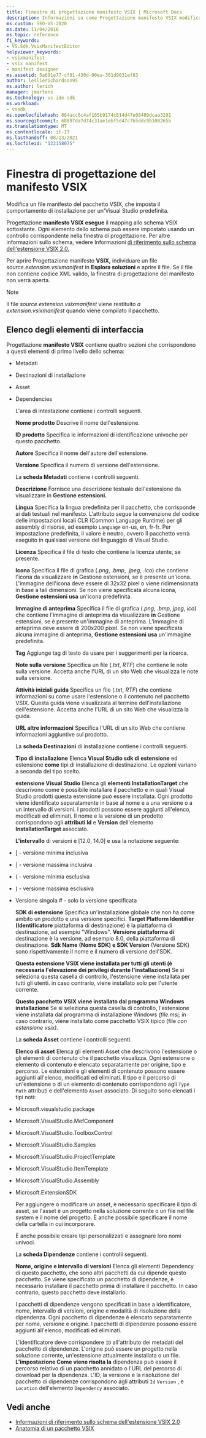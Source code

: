 ```yaml
---
title: Finestra di progettazione manifesto VSIX | Microsoft Docs
description: Informazioni su come Progettazione manifesto VSIX modifica un file manifesto del pacchetto VSIX, che imposta il comportamento di installazione per un'Visual Studio predefinita.
ms.custom: SEO-VS-2020
ms.date: 11/04/2016
ms.topic: reference
f1_keywords:
- VS.Sdk.VsixManifestEditor
helpviewer_keywords:
- vsixmanifest
- vsix manifest
- manifest designer
ms.assetid: 5a691e77-cf91-430d-90ea-361d9031ef83
author: leslierichardson95
ms.author: lerich
manager: jmartens
ms.technology: vs-ide-sdk
ms.workload:
- vssdk
ms.openlocfilehash: 884acc6c4af165b9174c814d47e08489dcaa3291
ms.sourcegitcommit: 68897da7d74c31ae1ebf5d47c7b5ddc9b108265b
ms.translationtype: MT
ms.contentlocale: it-IT
ms.lasthandoff: 08/13/2021
ms.locfileid: "122158075"
---
```

# <a name="vsix-manifest-designer"></a>Finestra di progettazione del manifesto VSIX
Modifica un file manifesto del pacchetto VSIX, che imposta il comportamento di installazione per un'Visual Studio predefinita.

 Progettazione **manifesto VSIX esegue** il mapping allo schema VSIX sottostante. Ogni elemento dello schema può essere impostato usando un controllo corrispondente nella finestra di progettazione. Per altre informazioni sullo schema, vedere Informazioni [di riferimento sullo schema dell'estensione VSIX 2.0.](../extensibility/vsix-extension-schema-2-0-reference.md)

 Per aprire Progettazione manifesto **VSIX,** individuare un file *source.extension.vsixmanifest* in **Esplora soluzioni** e aprire il file. Se il file non contiene codice XML valido, la finestra di progettazione del manifesto non verrà aperta.

> [!NOTE]
> Il file *source.extension.vsixmanifest* viene restituito *a extension.vsixmanifest* quando viene compilato il pacchetto.

## <a name="uielement-list"></a>Elenco degli elementi di interfaccia
 Progettazione **manifesto VSIX** contiene quattro sezioni che corrispondono a questi elementi di primo livello dello schema:

- Metadati

- Destinazioni di installazione

- Asset

- Dependencies

  L'area di intestazione contiene i controlli seguenti.

  **Nome prodotto** Descrive il nome dell'estensione.

  **ID prodotto** Specifica le informazioni di identificazione univoche per questo pacchetto.

  **Autore** Specifica il nome dell'autore dell'estensione.

  **Versione** Specifica il numero di versione dell'estensione.

  La **scheda Metadati** contiene i controlli seguenti.

  **Descrizione** Fornisce una descrizione testuale dell'estensione da visualizzare in **Gestione estensioni.**

  **Lingua** Specifica la lingua predefinita per il pacchetto, che corrisponde ai dati testuali nel manifesto. L'attributo segue la convenzione del codice delle impostazioni locali CLR (Common Language Runtime) per gli assembly di risorse, ad esempio `Language` en-us, en, fr-fr. Per impostazione predefinita, il valore è neutro, ovvero il pacchetto verrà eseguito in qualsiasi versione del linguaggio di Visual Studio.

  **Licenza** Specifica il file di testo che contiene la licenza utente, se presente.

  **Icona** Specifica il file di grafica (*.png*, *.bmp*, *.jpeg*, *.ico*) che contiene l'icona da visualizzare **in** Gestione estensioni, se è presente un'icona. L'immagine dell'icona deve essere di 32x32 pixel o viene ridimensionata in base a tali dimensioni. Se non viene specificata alcuna icona, **Gestione estensioni usa** un'icona predefinita.

  **Immagine di anteprima** Specifica il file di grafica (*.png*, *.bmp*, *jpeg*, *ico*) che contiene l'immagine di anteprima da visualizzare **in** Gestione estensioni, se è presente un'immagine di anteprima. L'immagine di anteprima deve essere di 200x200 pixel. Se non viene specificata alcuna immagine di anteprima, **Gestione estensioni usa** un'immagine predefinita.

  **Tag** Aggiunge tag di testo da usare per i suggerimenti per la ricerca.

  **Note sulla versione** Specifica un file (*.txt*, *RTF*) che contiene le note sulla versione. Accetta anche l'URL di un sito Web che visualizza le note sulla versione.

  **Attività iniziali guida** Specifica un file (*.txt*, *RTF*) che contiene informazioni su come usare l'estensione o il contenuto nel pacchetto VSIX. Questa guida viene visualizzata al termine dell'installazione dell'estensione. Accetta anche l'URL di un sito Web che visualizza la guida.

  **URL altre informazioni** Specifica l'URL di un sito Web che contiene informazioni aggiuntive sul prodotto.

  La **scheda Destinazioni** di installazione contiene i controlli seguenti.

  **Tipo di installazione** Elenca **Visual Studio sdk di estensione** ed estensione **come** tipi di installazione di destinazione. Le opzioni variano a seconda del tipo scelto.

  **estensione Visual Studio** Elenca gli **elementi InstallationTarget** che descrivono come è possibile installare il pacchetto e in quali Visual Studio prodotti questa estensione può essere installata. Ogni prodotto viene identificato separatamente in base al nome e a una versione o a un intervallo di versioni. I prodotti possono essere aggiunti all'elenco, modificati ed eliminati. Il nome e la versione di un prodotto corrispondono agli **attributi Id** e **Version** dell'elemento **InstallationTarget** associato.

  **L'intervallo** di versioni è [12.0, 14.0] e usa la notazione seguente:

- [ - versione minima inclusiva

- ] - versione massima inclusiva

- ( - versione minima esclusiva

- ) - versione massima esclusiva

- Versione singola # - solo la versione specificata

  **SDK di estensione** Specifica un'installazione globale che non ha come ambito un prodotto e una versione specifici. **Target Platform Identifier (Identificatore** piattaforma di destinazione) è la piattaforma di destinazione, ad esempio "Windows". **Versione piattaforma di** destinazione è la versione, ad esempio 8.0, della piattaforma di destinazione. **Sdk Name** **(Nome SDK) e SDK Version** (Versione SDK) sono rispettivamente il nome e il numero di versione dell'SDK.

  **Questa estensione VSIX viene installata per tutti gli utenti (è necessaria l'elevazione dei privilegi durante l'installazione)** Se si seleziona questa casella di controllo, l'estensione viene installata per tutti gli utenti. in caso contrario, viene installato solo per l'utente corrente.

  **Questo pacchetto VSIX viene installato dal programma Windows installazione** Se si seleziona questa casella di controllo, l'estensione viene installata dal programma di installazione Windows *(file.msi;* in caso contrario, viene installato come pacchetto VSIX tipico (file *con estensione vsix).*

  La **scheda Asset** contiene i controlli seguenti.

  **Elenco di asset** Elenca gli elementi Asset che descrivono l'estensione o gli elementi di contenuto che il pacchetto visualizza. Ogni estensione o elemento di contenuto è elencato separatamente per origine, tipo e percorso. Le estensioni e gli elementi di contenuto possono essere aggiunti all'elenco, modificati ed eliminati. Il tipo e il percorso di un'estensione o di un elemento di contenuto corrispondono agli `Type` `Path` attributi e dell'elemento `Asset` associato. Di seguito sono elencati i tipi noti:

- Microsoft.visualstudio.package

- Microsoft.VisualStudio.MefComponent

- Microsoft.VisualStudio.ToolboxControl

- Microsoft.VisualStudio.Samples

- Microsoft.VisualStudio.ProjectTemplate

- Microsoft.VisualStudio.ItemTemplate

- Microsoft.VisualStudio.Assembly

- Microsoft.ExtensionSDK

  Per aggiungere o modificare un asset, è necessario specificare il tipo di asset, se l'asset è un progetto nella soluzione corrente o un file nel file system e il nome del progetto. È anche possibile specificare il nome della cartella in cui incorporare.

  È anche possibile creare tipi personalizzati e assegnare loro nomi univoci.

  La **scheda Dipendenze** contiene i controlli seguenti.

  **Nome, origine e intervallo di versioni** Elenca gli elementi Dependency di questo pacchetto, che sono altri pacchetti da cui dipende questo pacchetto. Se viene specificato un pacchetto di dipendenze, è necessario installare il pacchetto prima di installare il pacchetto. In caso contrario, questo pacchetto deve installarlo.

  I pacchetti di dipendenze vengono specificati in base a identificatore, nome, intervallo di versioni, origine e modalità di risoluzione della dipendenza. Ogni pacchetto di dipendenze è elencato separatamente per nome, versione e origine. I pacchetti di dipendenze possono essere aggiunti all'elenco, modificati ed eliminati.

  L'identificatore deve corrispondere `ID` all'attributo dei metadati del pacchetto di dipendenze. L'origine può essere un progetto nella soluzione corrente, un'estensione attualmente installata o un file. **L'impostazione Come viene risolta la** dipendenza può essere il percorso relativo di un pacchetto annidato o l'URL del percorso di download per la dipendenza. L'ID, la versione e la risoluzione del pacchetto di dipendenze corrispondono agli attributi `Id` `Version` , e `Location` dell'elemento `Dependency` associato.

## <a name="see-also"></a>Vedi anche
- [Informazioni di riferimento sullo schema dell'estensione VSIX 2.0](../extensibility/vsix-extension-schema-2-0-reference.md)
- [Anatomia di un pacchetto VSIX](../extensibility/anatomy-of-a-vsix-package.md)
